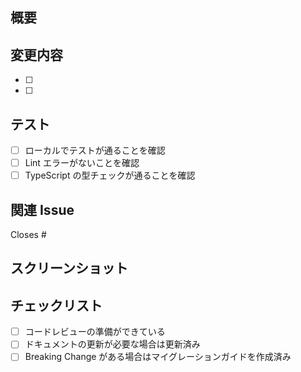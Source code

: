 ## 概要

<!-- このPRで何を変更したかを簡潔に説明してください -->

## 変更内容

<!-- 具体的な変更点をリストアップしてください -->

- [ ]
- [ ]

## テスト

<!-- テスト方法や確認事項を記載してください -->

- [ ] ローカルでテストが通ることを確認
- [ ] Lint エラーがないことを確認
- [ ] TypeScript の型チェックが通ることを確認

## 関連 Issue

<!-- 関連するIssueがあれば記載してください -->

Closes #

## スクリーンショット

<!-- 必要に応じてスクリーンショットを追加してください -->

## チェックリスト

- [ ] コードレビューの準備ができている
- [ ] ドキュメントの更新が必要な場合は更新済み
- [ ] Breaking Change がある場合はマイグレーションガイドを作成済み

